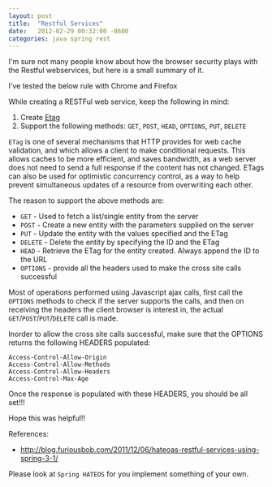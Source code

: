 ```yaml
---
layout: post
title:  "Restful Services"
date:   2012-02-29 00:32:00 -0600
categories: java spring rest
---
```


I'm sure not many people know about how the browser security plays with the Restful webservices, but here is a small summary of it.

I've tested the below rule with Chrome and Firefox

While creating a RESTFul web service, keep the following in mind:
1. Create [Etag](http://en.wikipedia.org/wiki/HTTP_ETag)
2. Support the following methods: `GET`, `POST`, `HEAD`, `OPTIONS`, `PUT`, `DELETE`

`ETag` is one of several mechanisms that HTTP provides for web cache validation, and which allows a client to make conditional requests. This allows caches to be more efficient, and saves bandwidth, as a web server does not need to send a full response if the content has not changed. ETags can also be used for optimistic concurrency control, as a way to help prevent simultaneous updates of a resource from overwriting each other.

The reason to support the above methods are:
- `GET` - Used to fetch a list/single entity from the server
- `POST` - Create a new entity with the parameters supplied on the server
- `PUT` - Update the entity with the values specified and the ETag
- `DELETE` - Delete the entity by specifying the ID and the ETag
- `HEAD` - Retrieve the ETag for the entity created. Always append the ID to the URL
- `OPTIONS` - provide all the headers used to make the cross site calls successful

Most of operations performed using Javascript ajax calls, first call the `OPTIONS` methods to check if the server supports the calls, and then on receiving the headers the client browser is interest in, the actual `GET`/`POST`/`PUT`/`DELETE` call is made.

Inorder to allow the cross site calls successful, make sure that the OPTIONS returns the following HEADERS populated:
```
Access-Control-Allow-Origin
Access-Control-Allow-Methods
Access-Control-Allow-Headers
Access-Control-Max-Age
```

Once the response is populated with these HEADERS, you should be all set!!!

Hope this was helpful!!

References:
- http://blog.furiousbob.com/2011/12/06/hateoas-restful-services-using-spring-3-1/

Please look at `Spring HATEOS` for you implement something of your own.
